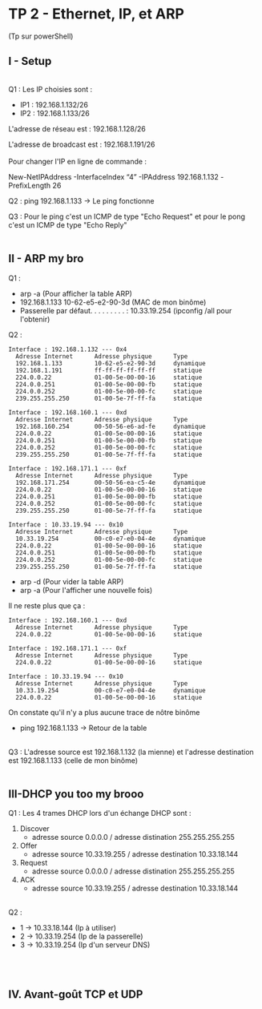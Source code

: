# TP 2 - Ethernet, IP, et ARP
(Tp sur powerShell)
## I - Setup
<br>
Q1 : Les IP choisies sont :

- IP1 : 192.168.1.132/26  
- IP2 : 192.168.1.133/26

L'adresse de réseau est : 192.168.1.128/26

L'adresse de broadcast est : 192.168.1.191/26
<br><br>
Pour changer l'IP en ligne de commande :

New-NetIPAddress -InterfaceIndex “4” -IPAddress 192.168.1.132 -PrefixLength 26

Q2 : ping 192.168.1.133 -> Le ping fonctionne

Q3 : Pour le ping c'est un ICMP de type "Echo Request" et pour le pong c'est un ICMP de type "Echo Reply"
<br><br>

## II - ARP my bro
Q1 : 
- arp -a (Pour afficher la table ARP)
- 192.168.1.133         10-62-e5-e2-90-3d (MAC de mon binôme)
- Passerelle par défaut. . . . . . . . . : 10.33.19.254 (ipconfig /all pour l'obtenir)

Q2 : 
```
Interface : 192.168.1.132 --- 0x4
  Adresse Internet      Adresse physique      Type
  192.168.1.133         10-62-e5-e2-90-3d     dynamique
  192.168.1.191         ff-ff-ff-ff-ff-ff     statique
  224.0.0.22            01-00-5e-00-00-16     statique
  224.0.0.251           01-00-5e-00-00-fb     statique
  224.0.0.252           01-00-5e-00-00-fc     statique
  239.255.255.250       01-00-5e-7f-ff-fa     statique

Interface : 192.168.160.1 --- 0xd
  Adresse Internet      Adresse physique      Type
  192.168.160.254       00-50-56-e6-ad-fe     dynamique
  224.0.0.22            01-00-5e-00-00-16     statique
  224.0.0.251           01-00-5e-00-00-fb     statique
  224.0.0.252           01-00-5e-00-00-fc     statique
  239.255.255.250       01-00-5e-7f-ff-fa     statique

Interface : 192.168.171.1 --- 0xf
  Adresse Internet      Adresse physique      Type
  192.168.171.254       00-50-56-ea-c5-4e     dynamique
  224.0.0.22            01-00-5e-00-00-16     statique
  224.0.0.251           01-00-5e-00-00-fb     statique
  224.0.0.252           01-00-5e-00-00-fc     statique
  239.255.255.250       01-00-5e-7f-ff-fa     statique

Interface : 10.33.19.94 --- 0x10
  Adresse Internet      Adresse physique      Type
  10.33.19.254          00-c0-e7-e0-04-4e     dynamique
  224.0.0.22            01-00-5e-00-00-16     statique
  224.0.0.251           01-00-5e-00-00-fb     statique
  224.0.0.252           01-00-5e-00-00-fc     statique
  239.255.255.250       01-00-5e-7f-ff-fa     statique
```
- arp -d (Pour vider la table ARP)
- arp -a (Pour l'afficher une nouvelle fois)

Il ne reste plus que ça :

```
Interface : 192.168.160.1 --- 0xd
  Adresse Internet      Adresse physique      Type
  224.0.0.22            01-00-5e-00-00-16     statique

Interface : 192.168.171.1 --- 0xf
  Adresse Internet      Adresse physique      Type
  224.0.0.22            01-00-5e-00-00-16     statique

Interface : 10.33.19.94 --- 0x10
  Adresse Internet      Adresse physique      Type
  10.33.19.254          00-c0-e7-e0-04-4e     dynamique
  224.0.0.22            01-00-5e-00-00-16     statique
```
On constate qu'il n'y a plus aucune trace de nôtre binôme
- ping 192.168.1.133 -> Retour de la table 
<br><br>

Q3 : L'adresse source est 192.168.1.132 (la mienne) et l'adresse destination est 192.168.1.133 (celle de mon binôme)
<br><br>

## III-DHCP you too my brooo
Q1 : Les 4 trames DHCP lors d'un échange DHCP sont :
1) Discover
      - adresse source 0.0.0.0 / adresse distination 255.255.255.255
2) Offer
      - adresse source 10.33.19.255 / adresse destination 10.33.18.144
3) Request
      - adresse source 0.0.0.0 / adresse distination 255.255.255.255
4) ACK
      - adresse source 10.33.19.255 / adresse destination 10.33.18.144
<br><br>

Q2 : 
- 1 -> 10.33.18.144 (Ip à utiliser)
- 2 -> 10.33.19.254 (Ip de la passerelle)
- 3 -> 10.33.19.254 (Ip d'un serveur DNS)

<br><br>

## IV. Avant-goût TCP et UDP

